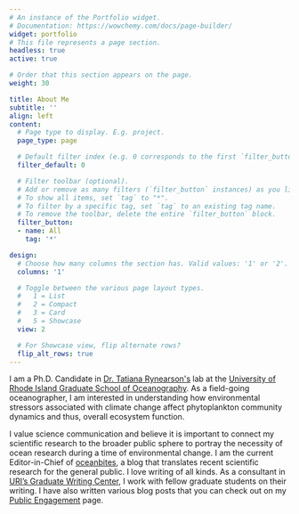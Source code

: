 ```yaml
---
# An instance of the Portfolio widget.
# Documentation: https://wowchemy.com/docs/page-builder/
widget: portfolio
# This file represents a page section.
headless: true
active: true

# Order that this section appears on the page.
weight: 30

title: About Me
subtitle: ''
align: left
content:
  # Page type to display. E.g. project.
  page_type: page

  # Default filter index (e.g. 0 corresponds to the first `filter_button` instance below).
  filter_default: 0

  # Filter toolbar (optional).
  # Add or remove as many filters (`filter_button` instances) as you like.
  # To show all items, set `tag` to "*".
  # To filter by a specific tag, set `tag` to an existing tag name.
  # To remove the toolbar, delete the entire `filter_button` block.
  filter_button:
  - name: All
    tag: '*'

design:
  # Choose how many columns the section has. Valid values: '1' or '2'.
  columns: '1'

  # Toggle between the various page layout types.
  #   1 = List
  #   2 = Compact
  #   3 = Card
  #   5 = Showcase
  view: 2

  # For Showcase view, flip alternate rows?
  flip_alt_rows: true
---
```

I am a Ph.D. Candidate in <a href="https://web.uri.edu/rynearson-lab/">Dr. Tatiana Rynearson's</a> lab at the <a href="https://web.uri.edu/gso/">University of Rhode Island Graduate School of Oceanography</a>. As a field-going oceanographer, I am interested in understanding how environmental stressors associated with climate change affect phytoplankton community dynamics and thus, overall ecosystem function.

I value science communication and believe it is important to connect my scientific research to the broader public sphere to portray the necessity of ocean research during a time of environmental change. I am the current Editor-in-Chief of <a href="https://oceanbites.org">oceanbites</a>, a blog that translates recent scientific research for the general public. I love writing of all kinds. As a consultant in <a href='https://web.uri.edu/graduate-writing-center/'>URI’s Graduate Writing Center</a>, I work with fellow graduate students on their writing. I have also written various blog posts that you can check out on my
[Public Engagement](/publicengagement) page.